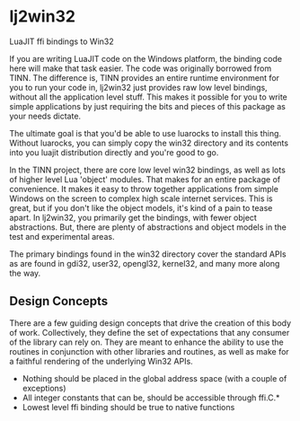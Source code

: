 # lj2win32
LuaJIT ffi bindings to Win32

If you are writing LuaJIT code on the Windows platform, the binding code here
will make that task easier.  The code was originally borrowed from TINN.  The
difference is, TINN provides an entire runtime environment for
you to run your code in, lj2win32 just provides raw low level bindings, without
all the application level stuff.  This makes it possible for you to write simple
applications by just requiring the bits and pieces of this package as your
needs dictate.

The ultimate goal is that you'd be able to use luarocks to install this thing.
Without luarocks, you can simply copy the win32 directory and its contents into 
you luajit distribution directly and you're good to go.

In the TINN project, there are core low level win32 bindings, as well as lots 
of higher level Lua 'object' modules.  That makes for an entire package of 
convenience.  It makes it easy to throw together applications from simple Windows
on the screen to complex high scale internet services.  This is great, but if you
don't like the object models, it's kind of a pain to tease apart.  In lj2win32, 
you primarily get the bindings, with fewer object abstractions.  But, there are
plenty of abstractions and object models in the test and experimental areas.

The primary bindings found in the win32 directory cover the standard APIs as
are found in gdi32, user32, opengl32, kernel32, and many more along the way.


Design Concepts
---------------

There are a few guiding design concepts that drive the creation of this body 
of work.  Collectively, they define the set of expectations that any consumer
of the library can rely on.  They are meant to enhance the ability to use
the routines in conjunction with other libraries and routines, as well as 
make for a faithful rendering of the underlying Win32 APIs.

* Nothing should be placed in the global address space (with a couple of exceptions)
* All integer constants that can be, should be accessible through ffi.C.*
* Lowest level ffi binding should be true to native functions
